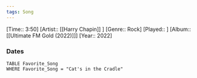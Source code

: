 ```yaml
---
tags: Song  
---
```

[Time:: 3:50]
[Artist:: [[Harry Chapin]] ]
[Genre:: Rock]
[Played:: ]
[Album:: [[Ultimate FM Gold (2022)]]]
[Year:: 2022]
### Dates
````dataview
TABLE Favorite_Song
WHERE Favorite_Song = "Cat's in the Cradle"
````